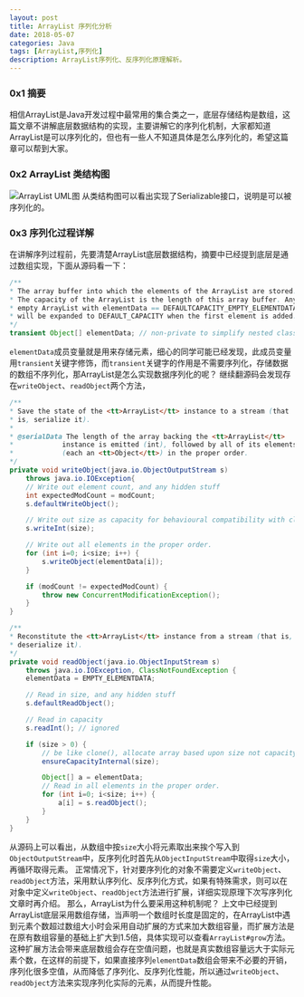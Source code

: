 ```yaml
---
layout: post
title: ArrayList 序列化分析
date: 2018-05-07
categories: Java
tags: [ArrayList,序列化]
description: ArrayList序列化、反序列化原理解析。
---
```


### 0x1 摘要
相信ArrayList是Java开发过程中最常用的集合类之一，底层存储结构是数组，这篇文章不讲解底层数据结构的实现，主要讲解它的序列化机制，大家都知道ArrayList是可以序列化的，但也有一些人不知道具体是怎么序列化的，希望这篇章可以帮到大家。

### 0x2 ArrayList 类结构图
![ArrayList UML图](https://raw.githubusercontent.com/yuesefu/yuesefu.github.io/master/img/custorm/ArrayList_UML.png)
从类结构图可以看出实现了Serializable接口，说明是可以被序列化的。

### 0x3 序列化过程详解
在讲解序列过程前，先要清楚ArrayList底层数据结构，摘要中已经提到底层是通过数组实现，下面从源码看一下：
```java
/**
* The array buffer into which the elements of the ArrayList are stored.
* The capacity of the ArrayList is the length of this array buffer. Any
* empty ArrayList with elementData == DEFAULTCAPACITY_EMPTY_ELEMENTDATA
* will be expanded to DEFAULT_CAPACITY when the first element is added.
*/
transient Object[] elementData; // non-private to simplify nested class access
```
`elementData`成员变量就是用来存储元素，细心的同学可能已经发现，此成员变量用`transient`关键字修饰，而`transient`关键字的作用是不需要序列化，存储数据的数组不序列化，那ArrayList是怎么实现数据序列化的呢？
继续翻源码会发现存在`writeObject`、`readObject`两个方法，
```java
/**
* Save the state of the <tt>ArrayList</tt> instance to a stream (that
* is, serialize it).
*
* @serialData The length of the array backing the <tt>ArrayList</tt>
*            instance is emitted (int), followed by all of its elements
*            (each an <tt>Object</tt>) in the proper order.
*/
private void writeObject(java.io.ObjectOutputStream s)
    throws java.io.IOException{
    // Write out element count, and any hidden stuff
    int expectedModCount = modCount;
    s.defaultWriteObject();

    // Write out size as capacity for behavioural compatibility with clone()
    s.writeInt(size);

    // Write out all elements in the proper order.
    for (int i=0; i<size; i++) {
        s.writeObject(elementData[i]);
    }

    if (modCount != expectedModCount) {
        throw new ConcurrentModificationException();
    }
}

/**
* Reconstitute the <tt>ArrayList</tt> instance from a stream (that is,
* deserialize it).
*/
private void readObject(java.io.ObjectInputStream s)
    throws java.io.IOException, ClassNotFoundException {
    elementData = EMPTY_ELEMENTDATA;

    // Read in size, and any hidden stuff
    s.defaultReadObject();

    // Read in capacity
    s.readInt(); // ignored

    if (size > 0) {
        // be like clone(), allocate array based upon size not capacity
        ensureCapacityInternal(size);

        Object[] a = elementData;
        // Read in all elements in the proper order.
        for (int i=0; i<size; i++) {
            a[i] = s.readObject();
        }
    }
}
```
从源码上可以看出，从数组中按`size`大小将元素取出来挨个写入到`ObjectOutputStream`中，反序列化时首先从`ObjectInputStream`中取得`size`大小，再循环取得元素。
正常情况下，针对要序列化的对象不需要定义`writeObject`、`readObject`方法，采用默认序列化、反序列化方式，如果有特殊需求，则可以在对象中定义`writeObject`、`readObject`方法进行扩展，详细实现原理下次写序列化文章时再介绍。
那么，ArrayList为什么要采用这种机制呢？
上文中已经提到ArrayList底层采用数组存储，当声明一个数组时长度是固定的，在ArrayList中遇到元素个数超过数组大小时会采用自动扩展的方式来加大数组容量，而扩展方法是在原有数组容量的基础上扩大到1.5倍，具体实现可以查看`ArrayList#grow`方法。这种扩展方法会带来底层数组会存在空值问题，也就是真实数组容量远大于实际元素个数，在这样的前提下，如果直接序列`elementData`数组会带来不必要的开销，序列化很多空值，从而降低了序列化、反序列化性能，所以通过`writeObject`、`readObject`方法来实现序列化实际的元素，从而提升性能。
